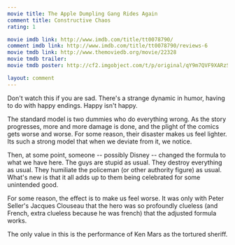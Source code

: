 ```yaml
---
movie title: The Apple Dumpling Gang Rides Again
comment title: Constructive Chaos
rating: 1

movie imdb link: http://www.imdb.com/title/tt0078790/
comment imdb link: http://www.imdb.com/title/tt0078790/reviews-6
movie tmdb link: http://www.themoviedb.org/movie/22328
movie tmdb trailer: 
movie tmdb poster: http://cf2.imgobject.com/t/p/original/qY9m7QVF9XARzSGn9n4x7eZ6NNq.jpg

layout: comment
---
```


Don't watch this if you are sad. There's a strange dynamic in humor, having to do with happy endings. Happy isn't happy.

The standard model is two dummies who do everything wrong. As the story progresses, more and more damage is done, and the plight of the comics gets worse and worse. For some reason, their disaster makes us feel lighter. Its such a strong model that when we deviate from it, we notice.

Then, at some point, someone -- possibly Disney -- changed the formula to what we have here. The guys are stupid as usual. They destroy everything as usual. They humiliate the policeman (or other authority figure) as usual. What's new is that it all adds up to them being celebrated for some unintended good.

For some reason, the effect is to make us feel worse. It was only with Peter Seller's Jacques Clouseau that the hero was so profoundly clueless (and French, extra clueless because he was french) that the adjusted formula works. 

The only value in this is the performance of Ken Mars as the tortured sheriff.